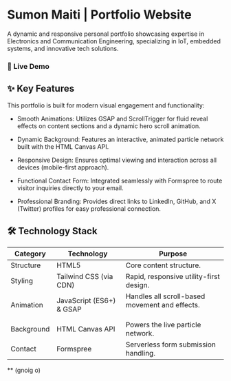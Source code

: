 # Sumon Maiti | Portfolio Website
A dynamic and responsive personal portfolio showcasing expertise in Electronics and Communication Engineering, specializing in IoT, embedded systems, and innovative tech solutions.

### 🔗 Live Demo


## ✨ Key Features
This portfolio is built for modern visual engagement and functionality:

* Smooth Animations: Utilizes GSAP and ScrollTrigger for fluid reveal effects on content sections and a dynamic hero scroll animation.

* Dynamic Background: Features an interactive, animated particle network built with the HTML Canvas API.

* Responsive Design: Ensures optimal viewing and interaction across all devices (mobile-first approach).

* Functional Contact Form: Integrated seamlessly with Formspree to route visitor inquiries directly to your email.

* Professional Branding: Provides direct links to LinkedIn, GitHub, and X (Twitter) profiles for easy professional connection.

## 🛠️ Technology Stack

| Category | Technology | Purpose |
| --- | --- | --- |
| Structure | HTML5 | Core content structure. |
| Styling | Tailwind CSS (via CDN) | Rapid, responsive utility-first design. |
| Animation | JavaScript (ES6+) & GSAP | Handles all scroll-based movement and effects.<br><br> |
| Background | HTML Canvas API | Powers the live particle network. |
| Contact | Formspree | Serverless form submission handling. |

** (gnoig o)

     
